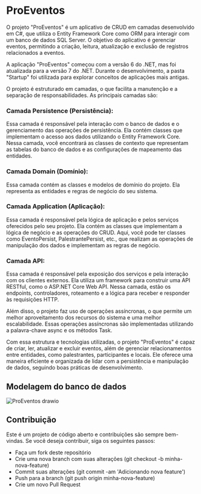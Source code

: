 # ProEventos

O projeto "ProEventos" é um aplicativo de CRUD em camadas desenvolvido em C#, que utiliza o Entity Framework Core como ORM para interagir com um banco de dados SQL Server. O objetivo do aplicativo é gerenciar eventos, permitindo a criação, leitura, atualização e exclusão de registros relacionados a eventos.

A aplicação "ProEventos" começou com a versão 6 do .NET, mas foi atualizada para a versão 7 do .NET. Durante o desenvolvimento, a pasta "Startup" foi utilizada para explorar conceitos de aplicações mais antigas.

O projeto é estruturado em camadas, o que facilita a manutenção e a separação de responsabilidades. As principais camadas são: 

### Camada Persistence (Persistência):

Essa camada é responsável pela interação com o banco de dados e o gerenciamento das operações de persistência.
Ela contém classes que implementam o acesso aos dados utilizando o Entity Framework Core.
Nessa camada, você encontrará as classes de contexto que representam as tabelas do banco de dados e as configurações de mapeamento das entidades.


### Camada Domain (Domínio):

Essa camada contém as classes e modelos de domínio do  projeto.
Ela representa as entidades e regras de negócio do seu sistema.


### Camada Application (Aplicação):

Essa camada é responsável pela lógica de aplicação e pelos serviços oferecidos pelo seu projeto.
Ela contém as classes que implementam a lógica de negócio e as operações do CRUD.
Aqui, você pode ter classes como EventoPersist, PalestrantePersist, etc., que realizam as operações de manipulação dos dados e implementam as regras de negócio.


### Camada API:

Essa camada é responsável pela exposição dos serviços e pela interação com os clientes externos.
Ela utiliza um framework para construir uma API RESTful, como o ASP.NET Core Web API.
Nessa camada, estão os endpoints, controladores, roteamento e a lógica para receber e responder às requisições HTTP.


Além disso, o projeto faz uso de operações assíncronas, o que permite um melhor aproveitamento dos recursos do sistema e uma melhor escalabilidade. Essas operações assíncronas são implementadas utilizando a palavra-chave async e os métodos Task<T>.

Com essa estrutura e tecnologias utilizadas, o projeto "ProEventos" é capaz de criar, ler, atualizar e excluir eventos, além de gerenciar relacionamentos entre entidades, como palestrantes, participantes e locais. Ele oferece uma maneira eficiente e organizada de lidar com a persistência e manipulação de dados, seguindo boas práticas de desenvolvimento.


## Modelagem do banco de dados
  
![ProEventos drawio](https://github.com/Cristian-ferre/ProEventos/assets/99483009/ccbed2fc-3d1f-4e21-9bb3-82013d216d19)



## Contribuição

Este é um projeto de código aberto e contribuições são sempre bem-vindas. Se você deseja contribuir, siga os seguintes passos:

- Faça um fork deste repositório
- Crie uma nova branch com suas alterações (git checkout -b minha-nova-feature)
- Commit suas alterações (git commit -am 'Adicionando nova feature')
- Push para a branch (git push origin minha-nova-feature)
- Crie um novo Pull Request

